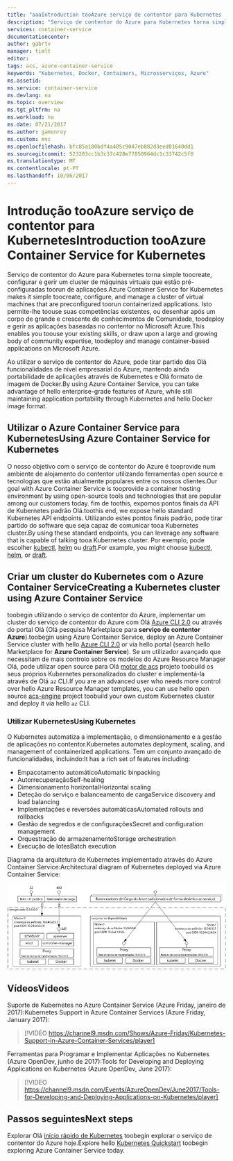 ```yaml
---
title: "aaaIntroduction tooAzure serviço de contentor para Kubernetes | Microsoft Docs"
description: "Serviço de contentor do Azure para Kubernetes torna simple toodeploy e gerir as aplicações baseadas no contentor no Azure."
services: container-service
documentationcenter: 
author: gabrtv
manager: timlt
editor: 
tags: acs, azure-container-service
keywords: "Kubernetes, Docker, Containers, Microsserviços, Azure"
ms.assetid: 
ms.service: container-service
ms.devlang: na
ms.topic: overview
ms.tgt_pltfrm: na
ms.workload: na
ms.date: 07/21/2017
ms.author: gamonroy
ms.custom: mvc
ms.openlocfilehash: bfc85a180bdf4a405c9047eb882d3eed01640dd1
ms.sourcegitcommit: 523283cc1b3c37c428e77850964dc1c33742c5f0
ms.translationtype: MT
ms.contentlocale: pt-PT
ms.lasthandoff: 10/06/2017
---
```

# <a name="introduction-tooazure-container-service-for-kubernetes"></a><span data-ttu-id="52d52-104">Introdução tooAzure serviço de contentor para Kubernetes</span><span class="sxs-lookup"><span data-stu-id="52d52-104">Introduction tooAzure Container Service for Kubernetes</span></span>
<span data-ttu-id="52d52-105">Serviço de contentor do Azure para Kubernetes torna simple toocreate, configurar e gerir um cluster de máquinas virtuais que estão pré-configuradas toorun de aplicações.</span><span class="sxs-lookup"><span data-stu-id="52d52-105">Azure Container Service for Kubernetes makes it simple toocreate, configure, and manage a cluster of virtual machines that are preconfigured toorun containerized applications.</span></span> <span data-ttu-id="52d52-106">Isto permite-lhe toouse suas competências existentes, ou desenhar após um corpo de grande e crescente de conhecimentos de Comunidade, toodeploy e gerir as aplicações baseadas no contentor no Microsoft Azure.</span><span class="sxs-lookup"><span data-stu-id="52d52-106">This enables you toouse your existing skills, or draw upon a large and growing body of community expertise, toodeploy and manage container-based applications on Microsoft Azure.</span></span>

<span data-ttu-id="52d52-107">Ao utilizar o serviço de contentor do Azure, pode tirar partido das Olá funcionalidades de nível empresarial do Azure, mantendo ainda portabilidade de aplicações através de Kubernetes e Olá formato de imagem de Docker.</span><span class="sxs-lookup"><span data-stu-id="52d52-107">By using Azure Container Service, you can take advantage of hello enterprise-grade features of Azure, while still maintaining application portability through Kubernetes and hello Docker image format.</span></span>

## <a name="using-azure-container-service-for-kubernetes"></a><span data-ttu-id="52d52-108">Utilizar o Azure Container Service para Kubernetes</span><span class="sxs-lookup"><span data-stu-id="52d52-108">Using Azure Container Service for Kubernetes</span></span>
<span data-ttu-id="52d52-109">O nosso objetivo com o serviço de contentor do Azure é tooprovide num ambiente de alojamento do contentor utilizando ferramentas open source e tecnologias que estão atualmente populares entre os nossos clientes.</span><span class="sxs-lookup"><span data-stu-id="52d52-109">Our goal with Azure Container Service is tooprovide a container hosting environment by using open-source tools and technologies that are popular among our customers today.</span></span> <span data-ttu-id="52d52-110">fim de toothis, expomos pontos finais da API de Kubernetes padrão Olá.</span><span class="sxs-lookup"><span data-stu-id="52d52-110">toothis end, we expose hello standard Kubernetes API endpoints.</span></span> <span data-ttu-id="52d52-111">Utilizando estes pontos finais padrão, pode tirar partido do software que seja capaz de comunicar tooa Kubernetes cluster.</span><span class="sxs-lookup"><span data-stu-id="52d52-111">By using these standard endpoints, you can leverage any software that is capable of talking tooa Kubernetes cluster.</span></span> <span data-ttu-id="52d52-112">Por exemplo, pode escolher [kubectl](https://kubernetes.io/docs/user-guide/kubectl-overview/), [helm](https://helm.sh/) ou [draft](https://github.com/Azure/draft).</span><span class="sxs-lookup"><span data-stu-id="52d52-112">For example, you might choose [kubectl](https://kubernetes.io/docs/user-guide/kubectl-overview/), [helm](https://helm.sh/), or [draft](https://github.com/Azure/draft).</span></span>

## <a name="creating-a-kubernetes-cluster-using-azure-container-service"></a><span data-ttu-id="52d52-113">Criar um cluster do Kubernetes com o Azure Container Service</span><span class="sxs-lookup"><span data-stu-id="52d52-113">Creating a Kubernetes cluster using Azure Container Service</span></span>
<span data-ttu-id="52d52-114">toobegin utilizando o serviço de contentor do Azure, implementar um cluster do serviço de contentor do Azure com Olá [Azure CLI 2.0](container-service-kubernetes-walkthrough.md) ou através do portal Olá (Olá pesquisa Marketplace para **serviço de contentor Azure**).</span><span class="sxs-lookup"><span data-stu-id="52d52-114">toobegin using Azure Container Service, deploy an Azure Container Service cluster with hello [Azure CLI 2.0](container-service-kubernetes-walkthrough.md) or via hello portal (search hello Marketplace for **Azure Container Service**).</span></span> <span data-ttu-id="52d52-115">Se um utilizador avançado que necessitam de mais controlo sobre os modelos do Azure Resource Manager Olá, pode utilizar open source para Olá [motor de acs](https://github.com/Azure/acs-engine) projeto toobuild os seus próprios Kubernetes personalizados do cluster e implementá-la através de Olá `az` CLI.</span><span class="sxs-lookup"><span data-stu-id="52d52-115">If you are an advanced user who needs more control over hello Azure Resource Manager templates, you can use hello open source [acs-engine](https://github.com/Azure/acs-engine) project toobuild your own custom Kubernetes cluster and deploy it via hello `az` CLI.</span></span>

### <a name="using-kubernetes"></a><span data-ttu-id="52d52-116">Utilizar Kubernetes</span><span class="sxs-lookup"><span data-stu-id="52d52-116">Using Kubernetes</span></span>
<span data-ttu-id="52d52-117">O Kubernetes automatiza a implementação, o dimensionamento e a gestão de aplicações no contentor.</span><span class="sxs-lookup"><span data-stu-id="52d52-117">Kubernetes automates deployment, scaling, and management of containerized applications.</span></span> <span data-ttu-id="52d52-118">Tem um conjunto avançado de funcionalidades, incluindo:</span><span class="sxs-lookup"><span data-stu-id="52d52-118">It has a rich set of features including:</span></span>
* <span data-ttu-id="52d52-119">Empacotamento automático</span><span class="sxs-lookup"><span data-stu-id="52d52-119">Automatic binpacking</span></span>
* <span data-ttu-id="52d52-120">Autorrecuperação</span><span class="sxs-lookup"><span data-stu-id="52d52-120">Self-healing</span></span>
* <span data-ttu-id="52d52-121">Dimensionamento horizontal</span><span class="sxs-lookup"><span data-stu-id="52d52-121">Horizontal scaling</span></span>
* <span data-ttu-id="52d52-122">Deteção do serviço e balanceamento de carga</span><span class="sxs-lookup"><span data-stu-id="52d52-122">Service discovery and load balancing</span></span>
* <span data-ttu-id="52d52-123">Implementações e reversões automáticas</span><span class="sxs-lookup"><span data-stu-id="52d52-123">Automated rollouts and rollbacks</span></span>
* <span data-ttu-id="52d52-124">Gestão de segredos e de configurações</span><span class="sxs-lookup"><span data-stu-id="52d52-124">Secret and configuration management</span></span>
* <span data-ttu-id="52d52-125">Orquestração de armazenamento</span><span class="sxs-lookup"><span data-stu-id="52d52-125">Storage orchestration</span></span>
* <span data-ttu-id="52d52-126">Execução de lotes</span><span class="sxs-lookup"><span data-stu-id="52d52-126">Batch execution</span></span>

<span data-ttu-id="52d52-127">Diagrama da arquitetura de Kubernetes implementado através do Azure Container Service:</span><span class="sxs-lookup"><span data-stu-id="52d52-127">Architectural diagram of Kubernetes deployed via Azure Container Service:</span></span>

![Serviço de contentor do Azure configurada toouse Kubernetes.](media/acs-intro/kubernetes.png)

## <a name="videos"></a><span data-ttu-id="52d52-129">Vídeos</span><span class="sxs-lookup"><span data-stu-id="52d52-129">Videos</span></span>

<span data-ttu-id="52d52-130">Suporte de Kubernetes no Azure Container Service (Azure Friday, janeiro de 2017):</span><span class="sxs-lookup"><span data-stu-id="52d52-130">Kubernetes Support in Azure Container Services (Azure Friday, January 2017):</span></span>

> [!VIDEO https://channel9.msdn.com/Shows/Azure-Friday/Kubernetes-Support-in-Azure-Container-Services/player]
>
>

<span data-ttu-id="52d52-131">Ferramentas para Programar e Implementar Aplicações no Kubernetes (Azure OpenDev, junho de 2017):</span><span class="sxs-lookup"><span data-stu-id="52d52-131">Tools for Developing and Deploying Applications on Kubernetes (Azure OpenDev, June 2017):</span></span>

> [!VIDEO https://channel9.msdn.com/Events/AzureOpenDev/June2017/Tools-for-Developing-and-Deploying-Applications-on-Kubernetes/player]
>
>

## <a name="next-steps"></a><span data-ttu-id="52d52-132">Passos seguintes</span><span class="sxs-lookup"><span data-stu-id="52d52-132">Next steps</span></span>

<span data-ttu-id="52d52-133">Explorar Olá [início rápido de Kubernetes](container-service-kubernetes-walkthrough.md) toobegin explorar o serviço de contentor do Azure hoje.</span><span class="sxs-lookup"><span data-stu-id="52d52-133">Explore hello [Kubernetes Quickstart](container-service-kubernetes-walkthrough.md) toobegin exploring Azure Container Service today.</span></span>

